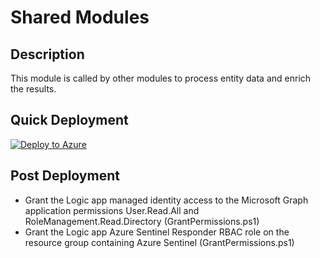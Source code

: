 # Shared Modules

## Description
This module is called by other modules to process entity data and enrich the results.

## Quick Deployment

[![Deploy to Azure](https://aka.ms/deploytoazurebutton)](https://portal.azure.com/#create/Microsoft.Template/uri/https%3A%2F%2Fraw.githubusercontent.com%2Fbriandelmsft%2FSentinelAutomationModules%2Fenrich_entities%2FModules%2FShared%2Fazuredeploy.json)

## Post Deployment

* Grant the Logic app managed identity access to the Microsoft Graph application permissions User.Read.All and RoleManagement.Read.Directory (GrantPermissions.ps1)
* Grant the Logic app Azure Sentinel Responder RBAC role on the resource group containing Azure Sentinel (GrantPermissions.ps1)